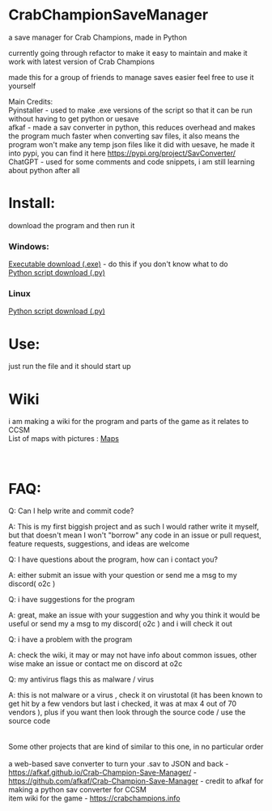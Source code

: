 # CrabChampionSaveManager

a save manager for Crab Champions, made in Python 

currently going through refactor to make it easy to maintain and make it work with latest version of Crab Champions

made this for a group of friends to manage saves easier 
feel free to use it yourself

Main Credits:<br>
Pyinstaller - used to make .exe versions of the script so that it can be run without having to get python or uesave<br>
afkaf - made a sav converter in python, this reduces overhead and makes the program much faster when converting sav files, it also means the program won't make any temp json files like it did with uesave, he made it into pypi, you can find it here https://pypi.org/project/SavConverter/<br>
ChatGPT - used for some comments and code snippets, i am still learning about python after all<br>

# Install:  
download the program and then run it
### Windows: 
[Executable download (.exe)](https://github.com/O2theC/CrabChampionSaveManager/releases/latest/download/CrabChampionSaveManager.exe) - do this if you don't know what to do  
[Python script download (.py)](https://github.com/O2theC/CrabChampionSaveManager/releases/latest/download/CrabChampionSaveManager.py)  
### Linux
[Python script download (.py)](https://github.com/O2theC/CrabChampionSaveManager/releases/latest/download/CrabChampionSaveManager.py)  
# Use:
just run the file and it should start up
# Wiki
i am making a wiki for the program and parts of the game as it relates to CCSM  
List of maps with pictures : [Maps](https://github.com/O2theC/CrabChampionSaveManager/wiki/Maps)
<br>  
<br>  



# FAQ:<br>
Q: Can I help write and commit code?<br>

A: This is my first biggish project and as such I would rather write it myself, but that doesn't mean I won't "borrow" any code in an issue or pull request, feature requests, suggestions, and ideas are welcome  

Q: I have questions about the program, how can i contact you?

A: either submit an issue with your question or send me a msg to my discord( o2c )

Q: i have suggestions for the program

A: great, make an issue with your suggestion and why you think it would be useful or send my a msg to my discord( o2c ) and i will check it out

Q: i have a problem with the program

A: check the wiki, it may or may not have info about common issues, other wise make an issue or contact me on discord at o2c

Q: my antivirus flags this as malware / virus

A: this is not malware or a virus , check it on virustotal (it has been known to get hit by a few vendors but last i checked, it was at max 4 out of 70 vendors ), plus if you want then look through the source code / use the source code
<br>
<br>
<br>
Some other projects that are kind of similar to this one, in no particular order<br><br>
a web-based save converter to turn your .sav to JSON and back - https://afkaf.github.io/Crab-Champion-Save-Manager/ - https://github.com/afkaf/Crab-Champion-Save-Manager - credit to afkaf for making a python sav converter for CCSM<br>
item wiki for the game - https://crabchampions.info
